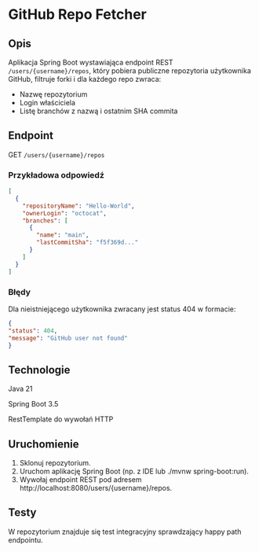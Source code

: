 # GitHub Repo Fetcher

## Opis

Aplikacja Spring Boot wystawiająca endpoint REST `/users/{username}/repos`, który pobiera publiczne repozytoria użytkownika GitHub, filtruje forki i dla każdego repo zwraca:

- Nazwę repozytorium
- Login właściciela
- Listę branchów z nazwą i ostatnim SHA commita

## Endpoint

GET `/users/{username}/repos`

### Przykładowa odpowiedź

```json
[
  {
    "repositoryName": "Hello-World",
    "ownerLogin": "octocat",
    "branches": [
      {
        "name": "main",
        "lastCommitSha": "f5f369d..."
      }
    ]
  }
]
```

### Błędy

Dla nieistniejącego użytkownika zwracany jest status 404 w formacie:
```json
{
"status": 404,
"message": "GitHub user not found"
}
```

## Technologie
Java 21

Spring Boot 3.5

RestTemplate do wywołań HTTP

## Uruchomienie

1. Sklonuj repozytorium.
2. Uruchom aplikację Spring Boot (np. z IDE lub ./mvnw spring-boot:run).
3. Wywołaj endpoint REST pod adresem http://localhost:8080/users/{username}/repos.

## Testy
W repozytorium znajduje się test integracyjny sprawdzający happy path endpointu.